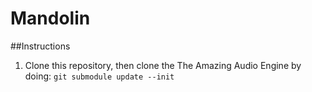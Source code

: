 Mandolin
========

##Instructions
1. Clone this repository, then clone the The Amazing Audio Engine by doing:
`git submodule update --init`

